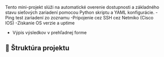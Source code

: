 Tento mini-projekt slúži na automatické overenie dostupnosti a základného stavu sieťových zariadení pomocou Python skriptu a YAML konfigurácie.
-Ping test zariadení zo zoznamu
-Pripojenie cez SSH cez Netmiko (Cisco IOS)
-Získanie OS verzie a uptime
- Výpis výsledkov v prehľadnej forme

## 📂 Štruktúra projektu

